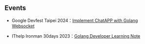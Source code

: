 ## Events
- Google Devfest Taipei 2024：[Implement ChatAPP with Golang Websocket](https://docs.google.com/presentation/d/1PvJi6tJVPd2hFZ_abEP4DfYlnq_-LbgGDWNjh3qQ8eY/edit?usp=sharing)

- IThelp Ironman 30days 2023：[Golang Developer Learning Note](https://ithelp.ithome.com.tw/users/20142397/ironman/6810)